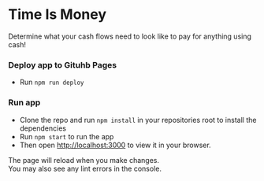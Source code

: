 # Time Is Money
Determine what your cash flows need to look like to pay for anything using cash!

### Deploy app to Gituhb Pages
 - Run `npm run deploy`

### Run app
 - Clone the repo and run `npm install` in your repositories root to install the dependencies
 - Run `npm start` to run the app
 - Then open [http://localhost:3000](http://localhost:3000) to view it in your browser.

The page will reload when you make changes.\
You may also see any lint errors in the console.
